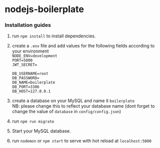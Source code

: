 # nodejs-boilerplate

<h3> Installation guides </h3>

1. run `npm install` to install dependencies.<br>

2. create a `.env` file and add values for the following fields according to your environment <br>
    `NODE_ENV=development` <br>
    `PORT=5000` <br>
    `JWT_SECRET=`

    `DB_USERNAME=root` <br>
    `DB_PASSWORD=` <br>
    `DB_NAME=boilerplate` <br>
    `DB_PORT=3306` <br>
    `DB_HOST=127.0.0.1` <br>

3. create a database on your MySQL and name it `boilerplate` <br>
    NB: please change this to reflect your database name (dont forget to change the value of `database` in `config/config.json`)<br>

4. run `npm run migrate` <br>

5. Start your MySQL database.

6. run `nodemon` or `npm start` to serve with hot reload at `localhost:5000`
